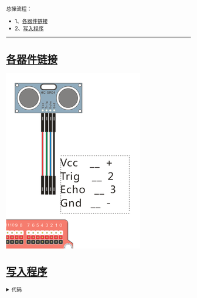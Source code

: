总操流程：
- 1、[各器件链接](#arduino-01)
- 2、[写入程序](#arduino-02)

***

# <a name="arduino-01" href="#" >各器件链接</a>

![](image/22-1.png)

# <a name="arduino-02" href="#" >写入程序</a>

<details>
<summary>代码</summary>


```c
/*
[url=http://www.openjumper.com/]www.openjumper.com[/url]
日期:2013.5.18
IDE 版本:1.0.1
功能：利用SR04超声波传感器进行测距，并用串口显示测出的距离值
*/
 
// 设定SR04连接的Arduino引脚
const int TrigPin = 2; 
const int EchoPin = 3; 
float distance; 
void setup() 
{   // 初始化串口通信及连接SR04的引脚
        Serial.begin(9600); 
        pinMode(TrigPin, OUTPUT); 
    // 要检测引脚上输入的脉冲宽度，需要先设置为输入状态
        pinMode(EchoPin, INPUT); 
    Serial.println("Ultrasonic sensor:");
} 
void loop() 
{ 
    // 产生一个10us的高脉冲去触发TrigPin 
        digitalWrite(TrigPin, LOW); 
        delayMicroseconds(2); 
        digitalWrite(TrigPin, HIGH); 
        delayMicroseconds(10);
        digitalWrite(TrigPin, LOW); 
    // 检测脉冲宽度，并计算出距离
        distance = pulseIn(EchoPin, HIGH) / 58.00;
        Serial.print(distance); 
        Serial.print("cm"); 
        Serial.println(); 
        delay(1000); 
}
```

</details>